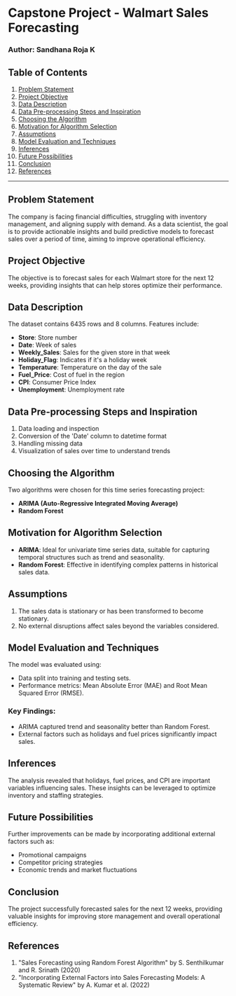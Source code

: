 # Capstone Project - Walmart Sales Forecasting

### Author: Sandhana Roja K

## Table of Contents
1. [Problem Statement](#problem-statement)
2. [Project Objective](#project-objective)
3. [Data Description](#data-description)
4. [Data Pre-processing Steps and Inspiration](#data-pre-processing-steps-and-inspiration)
5. [Choosing the Algorithm](#choosing-the-algorithm)
6. [Motivation for Algorithm Selection](#motivation-for-algorithm-selection)
7. [Assumptions](#assumptions)
8. [Model Evaluation and Techniques](#model-evaluation-and-techniques)
9. [Inferences](#inferences)
10. [Future Possibilities](#future-possibilities)
11. [Conclusion](#conclusion)
12. [References](#references)

---

## Problem Statement
The company is facing financial difficulties, struggling with inventory management, and aligning supply with demand. As a data scientist, the goal is to provide actionable insights and build predictive models to forecast sales over a period of time, aiming to improve operational efficiency.

## Project Objective
The objective is to forecast sales for each Walmart store for the next 12 weeks, providing insights that can help stores optimize their performance.

## Data Description
The dataset contains 6435 rows and 8 columns. Features include:
- **Store**: Store number
- **Date**: Week of sales
- **Weekly_Sales**: Sales for the given store in that week
- **Holiday_Flag**: Indicates if it's a holiday week
- **Temperature**: Temperature on the day of the sale
- **Fuel_Price**: Cost of fuel in the region
- **CPI**: Consumer Price Index
- **Unemployment**: Unemployment rate

## Data Pre-processing Steps and Inspiration
1. Data loading and inspection
2. Conversion of the 'Date' column to datetime format
3. Handling missing data
4. Visualization of sales over time to understand trends

## Choosing the Algorithm
Two algorithms were chosen for this time series forecasting project:
- **ARIMA (Auto-Regressive Integrated Moving Average)**
- **Random Forest**

## Motivation for Algorithm Selection
- **ARIMA**: Ideal for univariate time series data, suitable for capturing temporal structures such as trend and seasonality.
- **Random Forest**: Effective in identifying complex patterns in historical sales data.

## Assumptions
1. The sales data is stationary or has been transformed to become stationary.
2. No external disruptions affect sales beyond the variables considered.

## Model Evaluation and Techniques
The model was evaluated using:
- Data split into training and testing sets.
- Performance metrics: Mean Absolute Error (MAE) and Root Mean Squared Error (RMSE).

### Key Findings:
- ARIMA captured trend and seasonality better than Random Forest.
- External factors such as holidays and fuel prices significantly impact sales.

## Inferences
The analysis revealed that holidays, fuel prices, and CPI are important variables influencing sales. These insights can be leveraged to optimize inventory and staffing strategies.

## Future Possibilities
Further improvements can be made by incorporating additional external factors such as:
- Promotional campaigns
- Competitor pricing strategies
- Economic trends and market fluctuations

## Conclusion
The project successfully forecasted sales for the next 12 weeks, providing valuable insights for improving store management and overall operational efficiency.

## References
1. "Sales Forecasting using Random Forest Algorithm" by S. Senthilkumar and R. Srinath (2020)
2. "Incorporating External Factors into Sales Forecasting Models: A Systematic Review" by A. Kumar et al. (2022)


